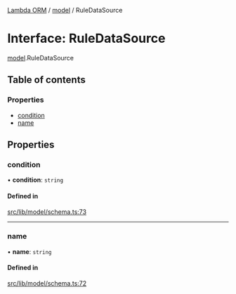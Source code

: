 [Lambda ORM](../README.md) / [model](../modules/model.md) / RuleDataSource

# Interface: RuleDataSource

[model](../modules/model.md).RuleDataSource

## Table of contents

### Properties

- [condition](model.RuleDataSource.md#condition)
- [name](model.RuleDataSource.md#name)

## Properties

### condition

• **condition**: `string`

#### Defined in

[src/lib/model/schema.ts:73](https://github.com/FlavioLionelRita/lambda-orm/blob/36f1fb3/src/lib/model/schema.ts#L73)

___

### name

• **name**: `string`

#### Defined in

[src/lib/model/schema.ts:72](https://github.com/FlavioLionelRita/lambda-orm/blob/36f1fb3/src/lib/model/schema.ts#L72)
